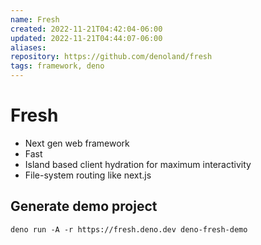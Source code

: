 ```yaml
---
name: Fresh
created: 2022-11-21T04:42:04-06:00
updated: 2022-11-21T04:44:07-06:00
aliases: 
repository: https://github.com/denoland/fresh
tags: framework, deno
---
```

# Fresh

- Next gen web framework
- Fast
- Island based client hydration for maximum interactivity
- File-system routing like next.js

## Generate demo project
```shell
deno run -A -r https://fresh.deno.dev deno-fresh-demo
```